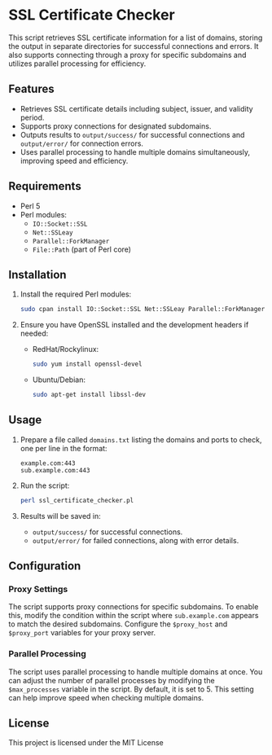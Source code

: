 # SSL Certificate Checker

This script retrieves SSL certificate information for a list of domains, storing the output in separate directories for successful connections and errors. It also supports connecting through a proxy for specific subdomains and utilizes parallel processing for efficiency.

## Features

- Retrieves SSL certificate details including subject, issuer, and validity period.
- Supports proxy connections for designated subdomains.
- Outputs results to `output/success/` for successful connections and `output/error/` for connection errors.
- Uses parallel processing to handle multiple domains simultaneously, improving speed and efficiency.

## Requirements

- Perl 5
- Perl modules:
  - `IO::Socket::SSL`
  - `Net::SSLeay`
  - `Parallel::ForkManager`
  - `File::Path` (part of Perl core)

## Installation

1. Install the required Perl modules:
   ```bash
   sudo cpan install IO::Socket::SSL Net::SSLeay Parallel::ForkManager
   ```

2. Ensure you have OpenSSL installed and the development headers if needed:
   - RedHat/Rockylinux:
     ```bash
     sudo yum install openssl-devel
     ```
   - Ubuntu/Debian:
     ```bash
     sudo apt-get install libssl-dev
     ```

## Usage

1. Prepare a file called `domains.txt` listing the domains and ports to check, one per line in the format:
   ```
   example.com:443
   sub.example.com:443
   ```

2. Run the script:
   ```bash
   perl ssl_certificate_checker.pl
   ```

3. Results will be saved in:
   - `output/success/` for successful connections.
   - `output/error/` for failed connections, along with error details.

## Configuration

### Proxy Settings

The script supports proxy connections for specific subdomains. To enable this, modify the condition within the script where `sub.example.com` appears to match the desired subdomains. Configure the `$proxy_host` and `$proxy_port` variables for your proxy server.

### Parallel Processing

The script uses parallel processing to handle multiple domains at once. You can adjust the number of parallel processes by modifying the `$max_processes` variable in the script. By default, it is set to 5. This setting can help improve speed when checking multiple domains.

## License

This project is licensed under the MIT License
